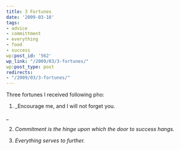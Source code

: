 ```yaml
---
title: 3 Fortunes
date: '2009-03-18'
tags:
- advice
- committment
- everything
- food
- success
wp:post_id: '562'
wp_link: "/2009/03/3-fortunes/"
wp:post_type: post
redirects:
- "/2009/03/3-fortunes/"
---
```


Three fortunes I received following pho:

1. _Encourage me, and I will not forget you.

_

2. _Commitment is the hinge upon which the door to success hangs._

3. _Everything serves to further._
